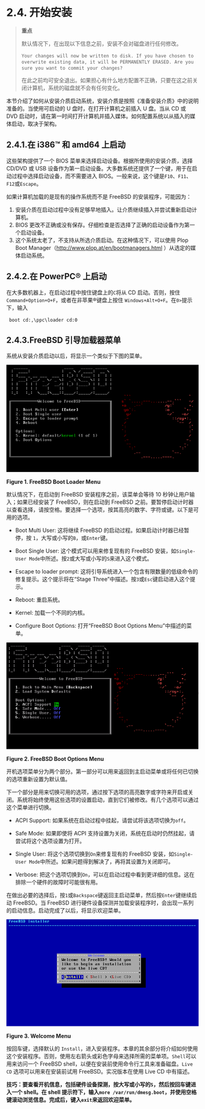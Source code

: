 # 2.4. 开始安装

> **重点**
>
> 默认情况下，在出现以下信息之前，安装不会对磁盘进行任何修改。
>
> ```
> Your changes will now be written to disk. If you have chosen to overwrite existing data, it will be PERMANENTLY ERASED. Are you sure you want to commit your changes?
>```
>
> 在此之前均可安全退出。如果担心有什么地方配置不正确，只要在这之前关闭计算机，系统的磁盘就不会有任何变化。

本节介绍了如何从安装介质启动系统，安装介质是按照《准备安装介质》中的说明准备的。当使用可启动的 U 盘时，在打开计算机之前插入 U 盘。当从 CD 或 DVD 启动时，请在第一时间打开计算机并插入媒体。如何配置系统以从插入的媒体启动，取决于架构。

## 2.4.1.在 i386™ 和 amd64 上启动

这些架构提供了一个 BIOS 菜单来选择启动设备。根据所使用的安装介质，选择 CD/DVD 或 USB 设备作为第一启动设备。大多数系统还提供了一个键，用于在启动过程中选择启动设备，而不需要进入 BIOS。一般来说，这个键是`F10`、`F11`、`F12`或`Escape`。

如果计算机加载的是现有的操作系统而不是 FreeBSD 的安装程序，可能因为：

1. 安装介质在启动过程中没有足够早地插入。让介质继续插入并尝试重新启动计算机。
2. BIOS 更改不正确或没有保存。仔细检查是否选择了正确的启动设备作为第一个启动设备。
3. 这个系统太老了，不支持从所选介质启动。在这种情况下，可以使用 Plop Boot Manager（<http://www.plop.at/en/bootmanagers.html> ）从选定的媒体启动系统。

## 2.4.2.在 PowerPC® 上启动

在大多数机器上，在启动过程中按住键盘上的`C`将从 CD 启动。否则，按住 `Command+Option+O+F`，或者在非苹果®键盘上按住 `Windows+Alt+O+F`。在`0>`提示下，输入

```
 boot cd:,\ppc\loader cd:0
```

## 2.4.3.FreeBSD 引导加载器菜单

系统从安装介质启动以后，将显示一个类似于下图的菜单。

![](../.gitbook/assets/1.png)

**Figure 1. FreeBSD Boot Loader Menu**

默认情况下，在启动到 FreeBSD 安装程序之前，该菜单会等待 10 秒钟让用户输入；如果已经安装了 FreeBSD，则在启动到 FreeBSD 之前。要暂停启动计时器以查看选择，请按空格。要选择一个选项，按其高亮的数字、字符或键。以下是可用的选项。

- Boot Multi User: 这将继续 FreeBSD 的启动过程。如果启动计时器已经暂停，按 `1`，大写或小写的`B`，或`Enter`键。

- Boot Single User: 这个模式可以用来修复现有的 FreeBSD 安装，如`Single-User Mode`中所述。按`2`或大写或小写的`S`来进入这个模式。

- Escape to loader prompt: 这将引导系统进入一个包含有限数量的低级命令的修复提示。这个提示将在“Stage Three”中描述。按`3`或`Esc`键启动进入这个提示。

- Reboot: 重启系统。

- Kernel: 加载一个不同的内核。

- Configure Boot Options: 打开“FreeBSD Boot Options Menu”中描述的菜单。

![](../.gitbook/assets/2.png)

**Figure 2. FreeBSD Boot Options Menu**

开机选项菜单分为两个部分。第一部分可以用来返回到主启动菜单或将任何已切换的选项重新设置为默认值。

下一个部分是用来切换可用的选项，通过按下选项的高亮数字或字符来开启或关闭。系统将始终使用这些选项的设置启动，直到它们被修改。有几个选项可以通过这个菜单进行切换。

- ACPI Support: 如果系统在启动过程中挂起，请尝试将该选项切换为`off`。

- Safe Mode: 如果即使将 ACPI 支持设置为关闭，系统在启动时仍然挂起，请尝试将这个选项设置为打开。

- Single User: 将这个选项切换到`On`来修复现有的 FreeBSD 安装，如`Single-User Mode`中所述。如果问题得到解决了，再将其设置为关闭即可。

- Verbose: 把这个选项切换到`On`，可以在启动过程中看到更详细的信息。这在排除一个硬件的故障时可能很有用。

在做出必要的选择后，按`1`或`Backspace`键返回主启动菜单，然后按`Enter`键继续启动 FreeBSD。当 FreeBSD 进行硬件设备探测并加载安装程序时，会出现一系列的启动信息。启动完成了以后，将显示欢迎菜单。

![](../.gitbook/assets/3.png)

**Figure 3. Welcome Menu**

按回车键，选择默认的 `Install`，进入安装程序。本章的其余部分将介绍如何使用这个安装程序。否则，使用左右箭头或彩色字母来选择所需的菜单项。`Shell`可以用来访问一个 FreeBSD shell，以便在安装前使用命令行工具来准备磁盘。`Live CD` 选项可以用来在安装前试用 FreeBSD。实况版本在使用 Live CD 中有描述。

**技巧：要查看开机信息，包括硬件设备探测，按大写或小写的`S`，然后按回车键进入一个 shell。在 shell 提示符下，输入`more /var/run/dmesg.boot`，并使用空格键滚动浏览信息。完成后，键入`exit`来返回欢迎菜单。**

